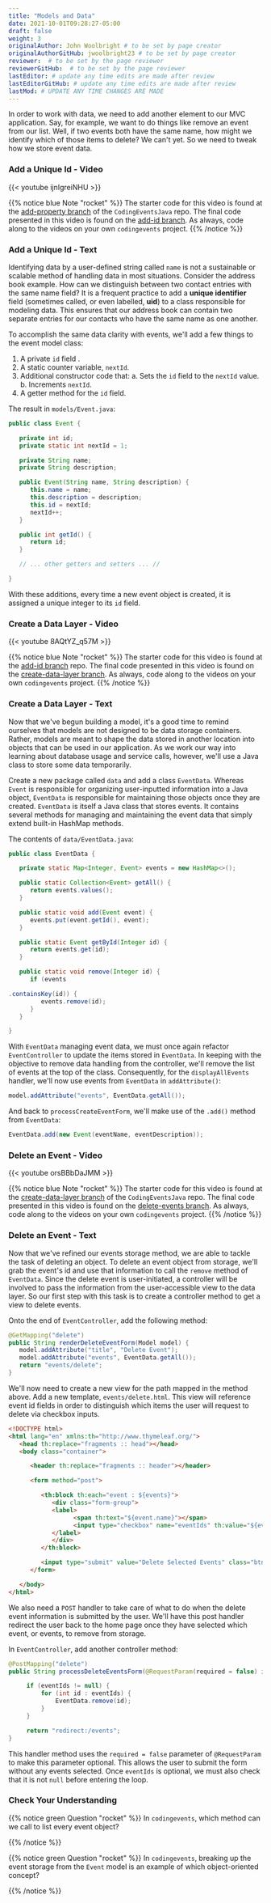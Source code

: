 ```yaml
---
title: "Models and Data"
date: 2021-10-01T09:28:27-05:00
draft: false
weight: 3
originalAuthor: John Woolbright # to be set by page creator
originalAuthorGitHub: jwoolbright23 # to be set by page creator
reviewer:  # to be set by the page reviewer
reviewerGitHub:  # to be set by the page reviewer
lastEditor: # update any time edits are made after review
lastEditorGitHub: # update any time edits are made after review
lastMod: # UPDATE ANY TIME CHANGES ARE MADE
---
```


In order to work with data, we need to add another element to our MVC application. Say, for example,
we want to do things like remove an event from our list. Well, if two events both have the same name, 
how might we identify which of those items to delete? We can't yet. So we need to tweak how we store
event data. 

### Add a Unique Id - Video

{{< youtube ijnIgreiNHU >}}

{{% notice blue Note "rocket" %}}
The starter code for this video is found at the [add-property branch](https://github.com/LaunchCodeEducation/CodingEventsJava/tree/add-property) of the `CodingEventsJava` repo. The final code presented in this video is found on the [add-id branch](https://github.com/LaunchCodeEducation/CodingEventsJava/tree/add-id). As always, code along to the videos on your own `codingevents` project.
{{% /notice %}}

### Add a Unique Id - Text

Identifying data by a user-defined string called `name` is not a sustainable or scalable method
of handling data in most situations. Consider the address book example. How can
we distinguish between two contact entries with the same name field? It is a frequent
practice to add a **unique identifier** field (sometimes called, or even labelled, **uid**) to a class 
responsible for modeling data. This ensures that our address book can contain two separate entries for 
our contacts who have the same name as one another. 

To accomplish the same data clarity with events, we'll add a few things to the event model class:

1. A private `id` field .
2. A static counter variable, `nextId`.
3. Additional constructor code that:
   a. Sets the `id` field to the `nextId` value.
   b. Increments `nextId`.
4. A getter method for the `id` field.

The result in `models/Event.java`:

```java {linenos=true}
public class Event {

   private int id;
   private static int nextId = 1;

   private String name;
   private String description;

   public Event(String name, String description) {
      this.name = name;
      this.description = description;
      this.id = nextId;
      nextId++;
   }

   public int getId() {
      return id;
   }

   // ... other getters and setters ... //

}
```

With these additions, every time a new event object is created, it is assigned a unique integer to its `id` field.

### Create a Data Layer - Video

{{< youtube 8AQtYZ_q57M >}}

{{% notice blue Note "rocket" %}}
The starter code for this video is found at the [add-id branch](https://github.com/LaunchCodeEducation/CodingEventsJava/tree/add-id) repo. 
The final code presented in this video is found on the [create-data-layer branch](https://github.com/LaunchCodeEducation/CodingEventsJava/tree/create-data-layer). As always, code along to the videos on your own `codingevents` project.
{{% /notice %}}

### Create a Data Layer - Text

Now that we've begun building a model, it's a good time to remind ourselves that models are not designed to be 
data storage containers. Rather, models are meant to shape the data stored in another location into objects that 
can be used in our application. As we work our way into learning about database usage and service calls, however, 
we'll use a Java class to store some data temporarily. 

Create a new package called `data` and add a class `EventData`. Whereas `Event` is responsible for organizing
user-inputted information into a Java object, `EventData` is responsible for maintaining those objects once they 
are created. `EventData` is itself a Java class that stores events. It contains several methods for managing and 
maintaining the event data that simply extend built-in HashMap methods.

The contents of `data/EventData.java`:

```java {linenos=true}
public class EventData {

   private static Map<Integer, Event> events = new HashMap<>();

   public static Collection<Event> getAll() {
      return events.values();
   }

   public static void add(Event event) {
      events.put(event.getId(), event);
   }

   public static Event getById(Integer id) {
      return events.get(id);
   }

   public static void remove(Integer id) {
      if (events

.containsKey(id)) {
         events.remove(id);
      }
   }

}
```

With `EventData` managing event data, we must once again refactor `EventController` to update the items stored in 
`EventData`. In keeping with the objective to remove data handling from the controller, we'll remove the list 
of events at the top of the class. Consequently, for the `displayAllEvents` handler, we'll now use events from 
`EventData` in `addAttribute()`:

```java
model.addAttribute("events", EventData.getAll());
```

And back to `processCreateEventForm`, we'll make use of the `.add()` method from `EventData`:

```java
EventData.add(new Event(eventName, eventDescription));
```

### Delete an Event - Video

{{< youtube orsBBbDaJMM >}}

{{% notice blue Note "rocket" %}}
The starter code for this video is found at the [create-data-layer branch](https://github.com/LaunchCodeEducation/CodingEventsJava/tree/create-data-layer) of the `CodingEventsJava` repo. The final code presented in this video is found on the [delete-events branch](https://github.com/LaunchCodeEducation/CodingEventsJava/tree/delete-events). As always, code along to the videos on your own `codingevents` project.
{{% /notice %}}

### Delete an Event - Text

Now that we've refined our events storage method, we are able to tackle the task of deleting an object. 
To delete an event object from storage, we'll grab the event's id and use that
information to call the `remove` method of `EventData`.
Since the delete event is user-initiated, a controller will be involved to pass
the information from the user-accessible view to the data layer. So our first step
with this task is to create a controller method to get a view to delete events.

Onto the end of `EventController`, add the following method:

```java {linenos=true}
@GetMapping("delete")
public String renderDeleteEventForm(Model model) {
   model.addAttribute("title", "Delete Event");
   model.addAttribute("events", EventData.getAll());
   return "events/delete";
}
```

We'll now need to create a new view for the path mapped in the method above. Add a new template, 
`events/delete.html`. This view will reference event id fields in order to distinguish which items the user 
will request to delete via checkbox inputs. 

```html {linenos=true}
<!DOCTYPE html>
<html lang="en" xmlns:th="http://www.thymeleaf.org/">
   <head th:replace="fragments :: head"></head>
   <body class="container">

      <header th:replace="fragments :: header"></header>

      <form method="post">

         <th:block th:each="event : ${events}">
            <div class="form-group">
            <label>
                  <span th:text="${event.name}"></span>
                  <input type="checkbox" name="eventIds" th:value="${event.id}" class="form-control">
            </label>
            </div>
         </th:block>

         <input type="submit" value="Delete Selected Events" class="btn btn-danger">
      </form>

   </body>
</html>
```

We also need a `POST` handler to take care of what to do when the delete event information
is submitted by the user. We'll have this post handler redirect the user back to the home 
page once they have selected which event, or events, to remove from storage.

In `EventController`, add another controller method:

```java {linenos=true}
@PostMapping("delete")
public String processDeleteEventsForm(@RequestParam(required = false) int[] eventIds) {

     if (eventIds != null) {
         for (int id : eventIds) {
             EventData.remove(id);
         }
     }

     return "redirect:/events";
}
```

This handler method uses the `required = false` parameter of `@RequestParam` to make this parameter optional. This allows the user to submit the form without any events selected. Once `eventIds` is optional, we must also check that it is not `null` before entering the loop. 

### Check Your Understanding

{{% notice green Question "rocket" %}}
In `codingevents`, which method can we call to list every event object?

<!-- Solution: EventData.getAll() -->
{{% /notice %}}

{{% notice green Question "rocket" %}}
In `codingevents`, breaking up the event storage from the `Event` model is an example of which object-oriented
concept?

<!-- Solution: Encapsulation -->
{{% /notice %}}